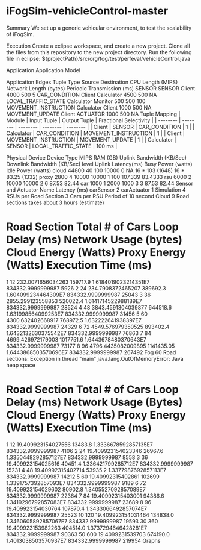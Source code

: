 # iFogSim-vehicleControl-master
 
Summary
We set up a generic vehicular environment, to test the scalability of iFogSim.

Execution
Create a eclipse workspace, and create a new project. Clone all the files from this repository to the new project directory. Run the following file in eclipse: ${projectPath}/src/org/fog/test/perfeval/vehicleControl.java

Application
Application Model


Application Edges
Tuple Type	Source	Destination	CPU Length (MIPS)	Network Length (bytes)	Periodic Transmission (ms)
SENSOR	SENSOR	Client	4000	500	5
CAR_CONDITION	Client	Calculator	4500	500	NA
LOCAL_TRAFFIC_STATE	Calculator	Monitor	500	500	100
MOVEMENT_INSTRUCTION	Calculator	Client	1000	500	NA
MOVEMENT_UPDATE	Client	ACTUATOR	1000	500	NA
Tuple Mapping
| Module | Input Tuple | Output Tuple | Fractional Selectivity | | -------- | -------- | -------- | -------- | -------- | | Client | SENSOR | CAR_CONDITION | 1 | | Calculator | CAR_CONDITION | MOVEMENT_INSTRUCTION | 1 | | Client | MOVEMENT_INSTRUCTION | MOVEMENT_UPDATE | 1 | | Calculator | SENSOR | LOCAL_TRAFFIC_STATE | 100 ms |

Physical Device
Device Type	MIPS	RAM (GB)	Uplink Bandwidth (KB/Sec)	Downlink Bandwidth (KB/Sec)	level	Uplink Latency(ms)	Busy Power (watts)	Idle Power (watts)
cloud	44800	40	100	10000	0	NA	16 * 103 (1648)	16 * 83.25 (1332)
proxy	2800	4	10000	10000	1	100	107.339	83.4333
rsu	6000	2	10000	10000	2	6	87.53	82.44
car	1000	1	2000	1000	3	3	87.53	82.44
Sensor and Actuator
Name	Latency (ms)
carSensor	2
carActuator	1
Simulation
4 RSUs per Road Section
3 Cars per RSU
Period of 10 second
Cloud
9 Road sections takes about 3 hours (estimate)
# Road Section	Total # of Cars	Loop Delay (ms)	Network Usage (bytes)	Cloud Energy (Watts)	Proxy Energy (Watts)	Execution Time (ms)
1	12	232.0071656034263	159717.9	1.6184019023214351E7	834332.9999999987	5926
2	24	234.7908372465207	389692.3	1.604099234464309E7	834332.9999999987	25043
3	36	2855.299123558853	520022.4	1.6141714522988189E7	834332.9999999987	28524
4	48	3843.4591304039877	644518.6	1.631998564099253E7	834332.9999999987	31456
5	60	4300.632402668917	768972.5	1.632222641938397E7	834332.9999999987	24329
6	72	4549.576979350525	893402.4	1.6432132630375542E7	834332.9999999987	76863
7	84	4699.426972179003	1017751.6	1.6443678480370643E7	834332.9999999987	73177
8	96	4796.4435082009895	1141435.05	1.6443868503570696E7	834332.9999999987	267492
Fog
60 Road sections: Exception in thread "main" java.lang.OutOfMemoryError: Java heap space
# Road Section	Total # of Cars	Loop Delay (ms)	Network Usage (Bytes)	Cloud Energy (Watts)	Proxy Energy (Watts)	Execution Time (ms)
1	12	19.409923154027556	13483.8	1.3336678592857135E7	834332.9999999987	4106
2	24	19.409923154023346	26967.6	1.3350448292857127E7	834332.9999999987	8558
3	36	19.409923154025616	40451.4	1.336421799285712E7	834332.9999999987	15231
4	48	19.40992315402714	53935.2	1.3377987692857113E7	834332.9999999987	14212
5	60	19.40992315402861	102699	1.3391757392857093E7	834332.9999999987	9189
6	72	19.409923154029602	80902.8	1.3405527092857089E7	834332.9999999987	22364
7	84	19.40992315403001	94386.6	1.3419296792857083E7	834332.9999999987	23689
8	96	19.409923154030764	107870.4	1.3433066492857074E7	834332.9999999987	25523
10	120	19.409923154031464	134838.0	1.3460605892857067E7	834332.9999999987	19593
30	360	19.409923153982263	404514.0	1.3737294646428281E7	834332.9999999987	90363
50	600	19.4099231539703	674190.0	1.4013038503570937E7	834332.9999999987	219954
Graphs
  
